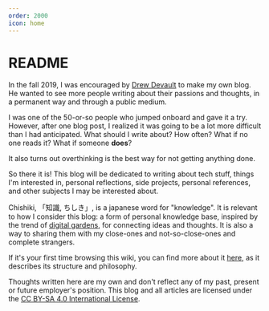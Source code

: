 ```yaml
---
order: 2000
icon: home 
---
```


# README

In the fall 2019, I was encouraged by [Drew Devault](https://github.com/ddevault) to make my own blog. He wanted to see more people writing about their passions and thoughts, in a permanent way and through a public medium.

I was one of the 50-or-so people who jumped onboard and gave it a try. However, after one blog post, I realized it was going to be a lot more difficult than I had anticipated. What should I write about? How often? What if no one reads it? What if someone **does**?

It also turns out overthinking is the best way for not getting anything done.

So there it is! This blog will be dedicated to writing about tech stuff, things I'm interested in, personal reflections, side projects, personal references, and other subjects I may be interested about.

Chishiki, 「知識, ちしき」, is a japanese word for "knowledge". It is relevant to how I consider this blog: a form of personal knowledge base, inspired by the trend of [digital gardens](https://www.danielsieger.com/blog/2021/05/30/digital-gardens.html), for connecting ideas and thoughts. It is also a way to sharing them with my close-ones and not-so-close-ones and complete strangers. 

If it's your first time browsing this wiki, you can find more about it [here](man.md), as it describes its structure and philosophy.



Thoughts written here are my own and don't reflect any of my past, present or future employer's position. This blog and all articles are licensed under the [CC BY-SA 4.0 International License](https://creativecommons.org/licenses/by-sa/4.0/).
